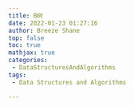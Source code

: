 ```yaml
---
title: B树
date: 2022-01-23 01:27:16
author: Breeze Shane
top: false
toc: true
mathjax: true
categories:
 - DataStructuresAndAlgorithms
tags:
 - Data Structures and Algorithms

---
```

